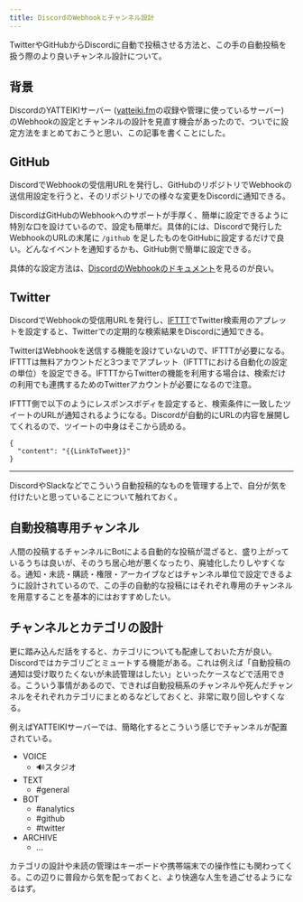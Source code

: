 ```yaml
---
title: DiscordのWebhookとチャンネル設計
---
```


TwitterやGitHubからDiscordに自動で投稿させる方法と、この手の自動投稿を扱う際のより良いチャンネル設計について。

## 背景

DiscordのYATTEIKIサーバー ([yatteiki.fm](https://yatteiki.fm/)の収録や管理に使っているサーバー) のWebhookの設定とチャンネルの設計を見直す機会があったので、ついでに設定方法をまとめておこうと思い、この記事を書くことにした。

## GitHub

DiscordでWebhookの受信用URLを発行し、GitHubのリポジトリでWebhookの送信用設定を行うと、そのリポジトリでの様々な変更をDiscordに通知できる。

DiscordはGitHubのWebhookへのサポートが手厚く、簡単に設定できるように特別な口を設けているので、設定も簡単だ。具体的には、Discordで発行したWebhookのURLの末尾に `/github` を足したものをGitHubに設定するだけで良い。どんなイベントを通知するかも、GitHub側で簡単に設定できる。

具体的な設定方法は、[DiscordのWebhookのドキュメント](https://support.discord.com/hc/en-us/articles/228383668-Intro-to-Webhooks)を見るのが良い。

## Twitter

DiscordでWebhookの受信用URLを発行し、[IFTTT](https://ifttt.com/)でTwitter検索用のアプレットを設定すると、Twitterでの定期的な検索結果をDiscordに通知できる。

TwitterはWebhookを送信する機能を設けていないので、IFTTTが必要になる。IFTTTは無料アカウントだと3つまでアプレット（IFTTTにおける自動化の設定の単位）を設定できる。IFTTTからTwitterの機能を利用する場合は、検索だけの利用でも連携するためのTwitterアカウントが必要になるので注意。

IFTTT側で以下のようにレスポンスボディを設定すると、検索条件に一致したツイートのURLが通知されるようになる。Discordが自動的にURLの内容を展開してくれるので、ツイートの中身はそこから読める。

```
{
  "content": "{{LinkToTweet}}"
}
```

---

DiscordやSlackなどでこういう自動投稿的なものを管理する上で、自分が気を付けたいと思っていることについて触れておく。

## 自動投稿専用チャンネル

人間の投稿するチャンネルにBotによる自動的な投稿が混ざると、盛り上がっているうちは良いが、そのうち居心地が悪くなったり、廃墟化したりしやすくなる。通知・未読・購読・権限・アーカイブなどはチャンネル単位で設定できるように設計されているので、この手の自動的な投稿にはそれぞれ専用のチャンネルを用意することを基本的にはおすすめしたい。

## チャンネルとカテゴリの設計

更に踏み込んだ話をすると、カテゴリについても配慮しておいた方が良い。Discordではカテゴリごとミュートする機能がある。これは例えば「自動投稿の通知は受け取りたくないが未読管理はしたい」といったケースなどで活用できる。こういう事情があるので、できれば自動投稿系のチャンネルや死んだチャンネルをそれぞれカテゴリにまとめるなどしておくと、非常に取り回しやすくなる。

例えばYATTEIKIサーバーでは、簡略化するとこういう感じでチャンネルが配置されている。

- VOICE
    - 🔊スタジオ
- TEXT
    - #general
- BOT
    - #analytics
    - #github
    - #twitter
- ARCHIVE
    - ...

カテゴリの設計や未読の管理はキーボードや携帯端末での操作性にも関わってくる。この辺りに普段から気を配っておくと、より快適な人生を過ごせるようになるはず。
